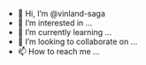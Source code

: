 - 👋 Hi, I’m @vinland-saga
- 👀 I’m interested in ...
- 🌱 I’m currently learning ...
- 💞️ I’m looking to collaborate on ...
- 📫 How to reach me ...

<!---
vinland-saga/vinland-saga is a ✨ special ✨ repository because its `README.md` (this file) appears on your GitHub profile.
You can click the Preview link to take a look at your changes.
--->
